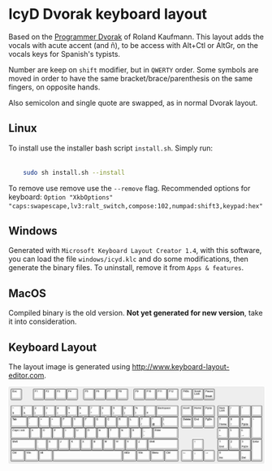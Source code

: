 # IcyD Dvorak keyboard layout

Based on the [Programmer Dvorak](http://www.kaufmann.no/roland/dvorak/) of Roland Kaufmann.
This layout adds the vocals with acute accent (and ñ), to be access with Alt+Ctl or
AltGr, on the vocals keys for Spanish's typists.

Number are keep on `shift` modifier, but in `QWERTY` order.
Some symbols are moved in order to have the same bracket/brace/parenthesis on the same fingers, on opposite hands.

Also semicolon and single quote are swapped, as in normal Dvorak layout.

## Linux

To install use the installer bash script `install.sh`. Simply run:

```bash

    sudo sh install.sh --install
```

To remove use remove use the `--remove` flag. Recommended options for keyboard:
`Option "XkbOptions" "caps:swapescape,lv3:ralt_switch,compose:102,numpad:shift3,keypad:hex"`

## Windows

Generated with `Microsoft Keyboard Layout Creator 1.4`, with this software, you can load the file `windows/icyd.klc` and do some modifications, then generate the binary files. To uninstall, remove it from `Apps & features`.

## MacOS

Compiled binary is the old version. **Not yet generated for new version**, take it into consideration.

## Keyboard Layout

The layout image is generated using <http://www.keyboard-layout-editor.com>.

![Keyboard layout](misc/keyboard-layout.jpg)

